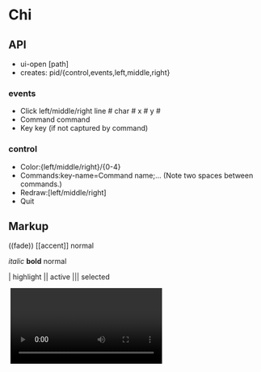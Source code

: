 # Chi

## API
- ui-open [path]
- creates: pid/{control,events,left,middle,right}

### events
- Click left/middle/right line # char # x # y #
- Command command
- Key key (if not captured by command)

### control
- Color:{left/middle/right}/{0-4}
- Commands:<special-key>key-name=Command name;<key2>… (Note two spaces between commands.)
- Redraw:[left/middle/right]
- Quit


## Markup

((fade))
[[accent]]
normal

_italic_
**bold**
normal

| highlight
|| active
||| selected

<block lines=# text="">
<image file="">
<video file="">

Bg colors: 0% 2% 10% | 70% (90%) (100%)
Text colors: 100% 70% 30% | 0% 20% (50%)
Highlights: 10% 50% | 20% (50%) | (50%) (10%)


## Implementation
- SDL(?) for framebuffer GL context.
- nanovg for drawing, including text.
- …which leaves:
	* managing contexts
	* parsing markup
	* making draw calls
	* handling events
